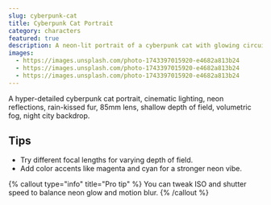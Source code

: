 ```yaml
---
slug: cyberpunk-cat
title: Cyberpunk Cat Portrait
category: characters
featured: true
description: A neon-lit portrait of a cyberpunk cat with glowing circuitry tattoos and a city skyline in the background.
images:
  - https://images.unsplash.com/photo-1743397015920-e4682a813b24
  - https://images.unsplash.com/photo-1743397015920-e4682a813b24
  - https://images.unsplash.com/photo-1743397015920-e4682a813b24
---
```


A hyper-detailed cyberpunk cat portrait, cinematic lighting, neon reflections, rain-kissed fur, 85mm lens, shallow depth of field, volumetric fog, night city backdrop.

## Tips

- Try different focal lengths for varying depth of field.
- Add color accents like magenta and cyan for a stronger neon vibe.

{% callout type="info" title="Pro tip" %}
You can tweak ISO and shutter speed to balance neon glow and motion blur.
{% /callout %}
